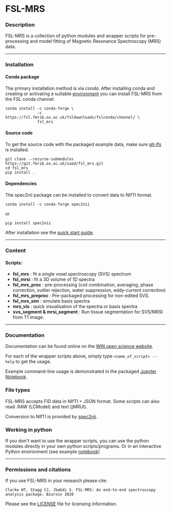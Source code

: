 # FSL-MRS


### Description

FSL-MRS is a collection of python modules and wrapper scripts for pre-processing and model fitting of Magnetic Resonance Spectroscopy (MRS) data.

---
### Installation 

#### Conda package
The primary installation method is via _conda_. After installing conda and creating or activating a suitable [environment](https://docs.conda.io/projects/conda/en/latest/user-guide/tasks/manage-environments.html) you can install FSL-MRS from the FSL conda channel.

    conda install -c conda-forge \
                  -c https://fsl.fmrib.ox.ac.uk/fsldownloads/fslconda/channel/ \
                  fsl_mrs

#### Source code

To get the source code with the packaged example data, make sure [git-lfs](https://git-lfs.github.com/) is installed.

    git clone --recurse-submodules https://git.fmrib.ox.ac.uk/saad/fsl_mrs.git
    cd fsl_mrs
    pip install .

#### Dependencies
The spec2nii package can be installed to convert data to NIfTI format.

    conda install -c conda-forge spec2nii

or

    pip install spec2nii

After installation see the [quick start guide](https://users.fmrib.ox.ac.uk/~saad/fsl_mrs/html/quick_start.html).

---

### Content

#### Scripts:

- **fsl\_mrs**
: fit a single voxel spectroscopy (SVS) spectrum 
- **fsl\_mrsi**
: fit a 3D volume of 1D spectra 
- **fsl\_mrs\_proc**
: pre-processing (coil combination, averaging, phase correction, outlier rejection, water suppression, eddy-current correction) 
- **fsl\_mrs\_preproc**
: Pre-packaged processing for non-edited SVS. 
- **fsl\_mrs\_sim**
: simulate basis spectra
- **mrs_vis**
: quick visualisation of the spectra or basis spectra
- **svs_segment & mrsi_segment**
: Run tissue segmentation for SVS/MRSI from T1 image.

---

### Documentation

Documentation can be found online on the [WIN open science website](https://open.win.ox.ac.uk/pages/fsl/fsl_mrs/).

For each of the wrapper scripts above, simply type `<name_of_script> --help` to get the usage.

Example command-line usage is demonstrated in the packaged [Jupyter Notebook](https://git.fmrib.ox.ac.uk/saad/fsl_mrs/-/blob/master/example_usage/Example%20SVS%20processing%20-%20command-line.ipynb.).

### File types

FSL-MRS accepts FID data in NIfTI + JSON format. Some scripts can also read .RAW (LCModel) and text (jMRUI).

Conversion to NIfTI is provided by [spec2nii](https://github.com/wexeee/spec2nii).

### Working in python

If you don't want to use the wrapper scripts, you can use the python modules directly in your own python scripts/programs. Or in an interactive Python environment (see example [notebook](https://git.fmrib.ox.ac.uk/saad/fsl_mrs/-/blob/master/example_usage/Example%20SVS%20processing%20-%20interactive%20notebook.ipynb)) 

---

### Permissions and citations

If you use FSL-MRS in your research please cite:

    Clarke WT, Stagg CJ, Jbabdi S. FSL-MRS: An end-to-end spectroscopy analysis package. Biorxiv 2020

Please see the [LICENSE](https://git.fmrib.ox.ac.uk/saad/fsl_mrs/-/blob/master/LICENSE) file for licensing information.




